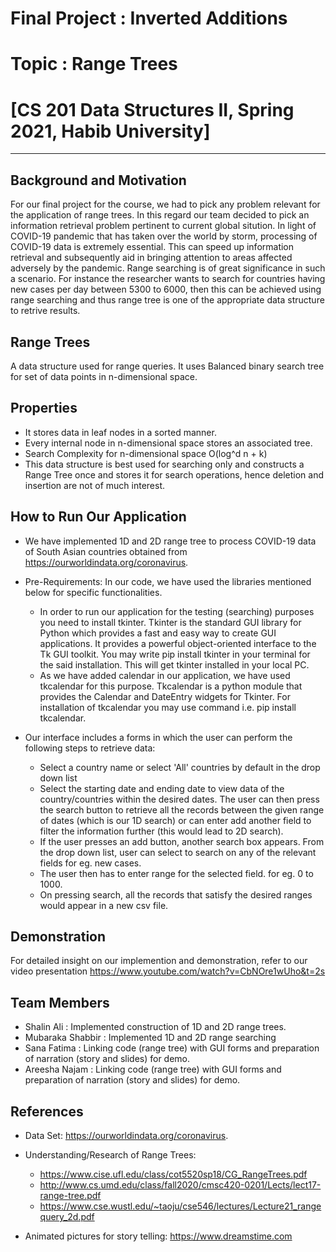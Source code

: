 # Final Project : Inverted Additions
# Topic : Range Trees
# [CS 201 Data Structures II, Spring 2021, Habib University]
-------

## Background and Motivation

For our final project for the course, we had to pick any problem relevant for the application of range trees. In this regard our team decided to pick an information retrieval problem pertinent to current global sitution. In light of COVID-19 pandemic that has taken over the world by storm, processing of COVID-19 data is extremely essential. This can speed up information retrieval and subsequently aid in bringing attention to areas affected adversely by the pandemic. Range searching is of great significance in such a scenario. For instance the researcher wants to search for countries having new cases per day between 5300 to 6000, then this can be achieved using range searching and thus range tree is one of the appropriate data structure to retrive results.

## Range Trees

A data structure used for range queries. It uses Balanced binary search tree for set of data points in n-dimensional space.

## Properties

- It stores data in leaf nodes in a sorted manner. 
- Every internal node in n-dimensional space stores an associated tree.
- Search Complexity for n-dimensional space O(log^d n + k)
- This data structure is best used for searching only and constructs a Range Tree once and stores it for search operations, hence deletion and insertion are not of much interest.

## How to Run Our Application
- We have implemented 1D and 2D range tree to process COVID-19 data of South Asian countries obtained from https://ourworldindata.org/coronavirus.

- Pre-Requirements: In our code, we have used the libraries mentioned below for specific functionalities.
   - In order to run our application for the testing (searching) purposes you need to install tkinter. Tkinter is the standard GUI library for Python which provides a fast and easy way to create GUI applications. It provides a powerful object-oriented interface to the Tk GUI toolkit. You may write pip install tkinter in your terminal for the said installation. This will get tkinter installed in your local PC. 
   - As we have added calendar in our application, we have used  tkcalendar for this purpose. Tkcalendar is a python module that provides the Calendar and DateEntry widgets for Tkinter. For installation of tkcalendar you may use command i.e.  pip install tkcalendar.
   
- Our interface includes a forms in which the user can perform the following steps to retrieve data:
  - Select a country name or select 'All' countries by default in the drop down list
  - Select the starting date and ending date to view data of the country/countries within the desired dates. The user can then press the search button to retrieve all the records between the given range of dates (which is our 1D search) or can enter add another field to filter the information further (this would lead to 2D search).
  - If the user presses an add button, another search box appears. From the drop down list, user can select to search on any of the relevant fields for eg. new cases.
  - The user then has to enter range for the selected field. for eg. 0 to 1000.
  - On pressing search, all the records that satisfy the desired ranges would appear in a new csv file.

 
## Demonstration
For detailed insight on our implemention and demonstration, refer to our video presentation https://www.youtube.com/watch?v=CbNOre1wUho&t=2s

## Team Members
- Shalin Ali : Implemented construction of 1D and 2D range trees.
- Mubaraka Shabbir : Implemented 1D and 2D range searching
- Sana Fatima : Linking code (range tree) with GUI forms and preparation of narration (story and slides) for demo.
- Areesha Najam : Linking code (range tree) with GUI forms and preparation of narration (story and slides) for demo.

## References

- Data Set: https://ourworldindata.org/coronavirus.

- Understanding/Research of Range Trees:
  - https://www.cise.ufl.edu/class/cot5520sp18/CG_RangeTrees.pdf
  - http://www.cs.umd.edu/class/fall2020/cmsc420-0201/Lects/lect17-range-tree.pdf
  - https://www.cse.wustl.edu/~taoju/cse546/lectures/Lecture21_rangequery_2d.pdf 

- Animated pictures for story telling: https://www.dreamstime.com
 
